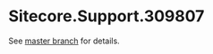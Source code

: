 # Sitecore.Support.309807

See [master branch](https://github.com/sitecoresupport/Sitecore.Support.309807) for details.